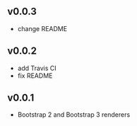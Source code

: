 ## v0.0.3

* change README


## v0.0.2

* add Travis CI
* fix README


## v0.0.1

* Bootstrap 2 and Bootstrap 3 renderers
